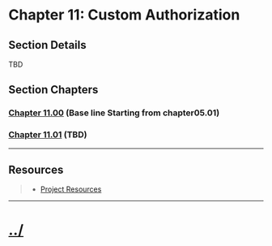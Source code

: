 # Chapter 11: Custom Authorization


## Section Details

TBD

## Section Chapters

### [Chapter 11.00](./chapter11.00/README.md) (Base line Starting from chapter05.01)

### [Chapter 11.01](./chapter11.01/README.md) (TBD)

---

## Resources
> * [Project Resources](../docs/resources.md)

---

# [../](../README.md)
